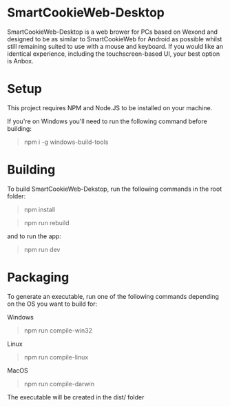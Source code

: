 # SmartCookieWeb-Desktop

SmartCookieWeb-Desktop is a web brower for PCs based on Wexond and designed to be as similar to SmartCookieWeb for Android as possible whilst still remaining suited to use with a mouse and keyboard. If you would like an identical experience, including the touchscreen-based UI, your best option is Anbox.
 
# Setup

This project requires NPM and Node.JS to be installed on your machine.

If you're on Windows you'll need to run the following command before building:

> npm i -g windows-build-tools

# Building

To build SmartCookieWeb-Dekstop, run the following commands in the root folder: 

> npm install

> npm run rebuild

and to run the app:

> npm run dev

# Packaging

To generate an executable, run one of the following commands depending on the OS you want to build for:

Windows

> npm run compile-win32

Linux

> npm run compile-linux

MacOS

> npm run compile-darwin

The executable will be created in the dist/ folder
